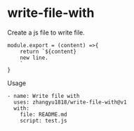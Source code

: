 # write-file-with

Create a js file to write file.

```
module.export = (content) =>{
    return `${content}
    new line.
    `
}
```

Usage

```
- name: Write file with
  uses: zhangyu1818/write-file-with@v1
  with:
    file: README.md
    script: test.js
```
